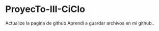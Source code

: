 ProyecTo-III-CiClo
==================

Actualize la pagina de github 
Aprendi a guardar archivos en mi github..
